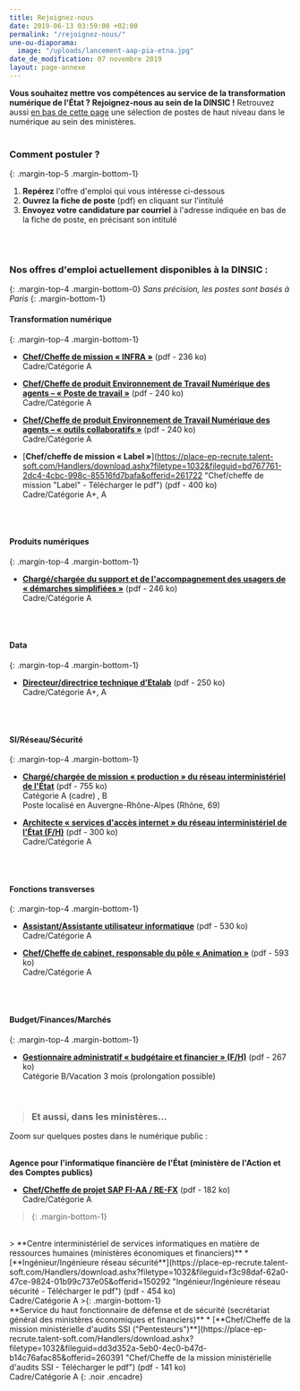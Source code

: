 ```yaml
---
title: Rejoignez-nous
date: 2019-06-13 03:59:00 +02:00
permalink: "/rejoignez-nous/"
une-ou-diaporama:
  image: "/uploads/lancement-aap-pia-etna.jpg"
date_de_modification: 07 novembre 2019
layout: page-annexe
---
```


**Vous souhaitez mettre vos compétences au service de la transformation numérique de l'État ? Rejoignez-nous au sein de la DINSIC !** 
Retrouvez aussi [en bas de cette page](#offresministères) une sélection de postes de haut niveau dans le numérique au sein des ministères.
<br>
<br>

### Comment postuler ?
{: .margin-top-5 .margin-bottom-1} 
1. **Repérez** l'offre d'emploi qui vous intéresse ci-dessous
2. **Ouvrez la fiche de poste** (pdf) en cliquant sur l'intitulé
3. **Envoyez votre candidature par courriel** à l'adresse indiquée en bas de la fiche de poste, en précisant son intitulé
<br>
<br>

### Nos offres d'emploi actuellement disponibles à la DINSIC :
{: .margin-top-4 .margin-bottom-0} 
*Sans précision, les postes sont basés à Paris*
{: .margin-bottom-1} 

#### **Transformation numérique**
{: .margin-top-4 .margin-bottom-1} 
* [**Chef/Cheffe de mission « INFRA »**](https://place-ep-recrute.talent-soft.com/Handlers/download.ashx?filetype=1032&fileguid=1efd3078-b707-4957-928a-c12de38b3999&offerid=271894 "Chef/Cheffe de mission « INFRA » - Télécharger le pdf") (pdf - 236 ko)
<br>Cadre/Catégorie A

* [**Chef/Cheffe de produit Environnement de Travail Numérique des agents – « Poste de travail »**](https://place-ep-recrute.talent-soft.com/Handlers/download.ashx?filetype=1032&fileguid=b684d232-4c6d-401e-8dc9-438872e909c6&offerid=268001 "Chef/Cheffe de produit Environnement de Travail Numérique des agents – « Poste de travail » - Télécharger le pdf") (pdf - 240 ko)
<br>Cadre/Catégorie A

* [**Chef/Cheffe de produit Environnement de Travail Numérique des agents – « outils collaboratifs »**](https://place-ep-recrute.talent-soft.com/Handlers/download.ashx?filetype=1032&fileguid=8115fdc3-5997-4ec0-ad7f-7a7856f464ef&offerid=268008 "Chef/Cheffe de produit Environnement de Travail Numérique des agents – « outils collaboratifs » - Télécharger le pdf") (pdf - 240 ko)
<br>Cadre/Catégorie A

* [**Chef/cheffe de mission « Label »**](https://place-ep-recrute.talent-soft.com/Handlers/download.ashx?filetype=1032&fileguid=bd767761-2dc4-4cbc-998c-85516fd7bafa&offerid=261722 "Chef/cheffe de mission "Label" - Télécharger le pdf") (pdf - 400 ko)
<br>Cadre/Catégorie A+, A
<br>
<br>

#### **Produits numériques**
{: .margin-top-4 .margin-bottom-1} 
* [**Chargé/chargée du support et de l'accompagnement des usagers de « démarches simplifiées »**](https://place-ep-recrute.talent-soft.com/Handlers/download.ashx?filetype=1032&fileguid=413a0aab-3ce3-482e-a3f3-9c3dd6c9e416&offerid=246232 "Chargé du support et de l'accompagnement des usagers de « démarches simplifiées » CDD") (pdf - 246&nbsp;ko) 
<br>Cadre/Catégorie A
<br>
<br>

#### **Data**
{: .margin-top-4 .margin-bottom-1} 
* [**Directeur/directrice technique d’Etalab**](https://place-ep-recrute.talent-soft.com/Handlers/download.ashx?filetype=1032&fileguid=a2f9a8b0-d5f2-4fc6-9b42-984f6ed0f5d3&offerid=248762 "Directeur/directrice technique d’Etalab – Télécharger le pdf") (pdf - 250 ko)
<br>Cadre/Catégorie A+, A
<br>
<br>

#### **SI/Réseau/Sécurité**
{: .margin-top-4 .margin-bottom-1}
* [**Chargé/chargée de mission « production » du réseau interministériel de l'État**](https://place-ep-recrute.talent-soft.com/Handlers/download.ashx?filetype=1032&fileguid=51645668-f9ef-4b26-a23a-3090c4d51315&offerid=255120 "Chargé/chargée de mission « production » du réseau interministériel de l'État - Télécharger le pdf") (pdf - 755 ko)
<br>Catégorie A (cadre) , B
<br>Poste localisé en Auvergne-Rhône-Alpes (Rhône, 69)

* [**Architecte « services d'accès internet » du réseau interministériel de l'État (F/H)**](https://place-ep-recrute.talent-soft.com/Handlers/download.ashx?filetype=1032&fileguid=512a28a3-5745-40f4-ad35-8665c6f1936c&offerid=243187 "Architecte service d'accès internet du réseau interministériel de l'État - Télécharger le pdf")
(pdf - 300 ko)
<br>Cadre/Catégorie A
<br>
<br>

#### **Fonctions transverses**
{: .margin-top-4 .margin-bottom-1}
* [**Assistant/Assistante utilisateur informatique**](https://place-ep-recrute.talent-soft.com/Handlers/download.ashx?filetype=1032&fileguid=91a2e710-f1b2-44d3-b8fd-6b67b4704573&offerid=285503 "Assistant/Assistante utilisateur informatique - Télécharger le pdf") (pdf - 530 ko)
<br> Cadre/Catégorie A 

* [**Chef/Cheffe de cabinet, responsable du pôle « Animation »**](https://place-ep-recrute.talent-soft.com/Handlers/download.ashx?filetype=1032&fileguid=5c6e27d2-fd6e-4cc6-bc84-6c875fd6def5&offerid=278378 "Chef/Cheffe de cabinet, responsable du pôle Animation - Télécharger le pdf") (pdf - 593 ko)
<br> Cadre/Catégorie A
<br>
<br>

#### **Budget/Finances/Marchés**
{: .margin-top-4 .margin-bottom-1} 
* [**Gestionnaire administratif « budgétaire et financier » (F/H)**](https://place-ep-recrute.talent-soft.com/Handlers/download.ashx?filetype=1032&fileguid=467a7ed0-3ad0-43e3-a183-f9f1a5451e01&offerid=249151 "Gestionnaire administratif budgétaire et financier (F/H)
 – Télécharger le pdf") (pdf - 267 ko)
<br> Catégorie B/Vacation 3 mois (prolongation possible) <br>
<br>


> ### Et aussi, dans les ministères…<a id="offresministères"></a> 
Zoom sur quelques postes dans le numérique public :
<br>
<br>
>
**Agence pour l'informatique financière de l'État (ministère de l'Action et des Comptes publics)**
* [**Chef/Cheffe de projet SAP FI-AA / RE-FX**](https://place-ep-recrute.talent-soft.com/Handlers/download.ashx?filetype=1032&fileguid=3d907072-7b12-4315-8eac-4c8d37224721&offerid=279859 "Chef/Cheffe de projet SAP FI-AA / RE-FX - Télécharger le pdf") (pdf - 182 ko)
<br>Cadre/Catégorie A
>{: .margin-bottom-1}
<br>
>
**Centre interministériel de services informatiques en matière de ressources humaines (ministères économiques et financiers)**
* [**Ingénieur/Ingénieure réseau sécurité**](https://place-ep-recrute.talent-soft.com/Handlers/download.ashx?filetype=1032&fileguid=f3c98daf-62a0-47ce-9824-01b99c737e05&offerid=150292 "Ingénieur/Ingénieure réseau sécurité - Télécharger le pdf") (pdf - 454 ko)
<br>Cadre/Catégorie A
>{: .margin-bottom-1}
<br>
**Service du haut fonctionnaire de défense et de sécurité (secrétariat général des ministères économiques et financiers)** 
* [**Chef/Cheffe de la mission ministérielle d'audits SSI ("Pentesteurs")**](https://place-ep-recrute.talent-soft.com/Handlers/download.ashx?filetype=1032&fileguid=dd3d352a-5eb0-4ec0-b47d-b14c76afac85&offerid=260391 "Chef/Cheffe de la mission ministérielle d'audits SSI - Télécharger le pdf") (pdf - 141 ko) 
<br>Cadre/Catégorie A
{: .noir .encadre}





